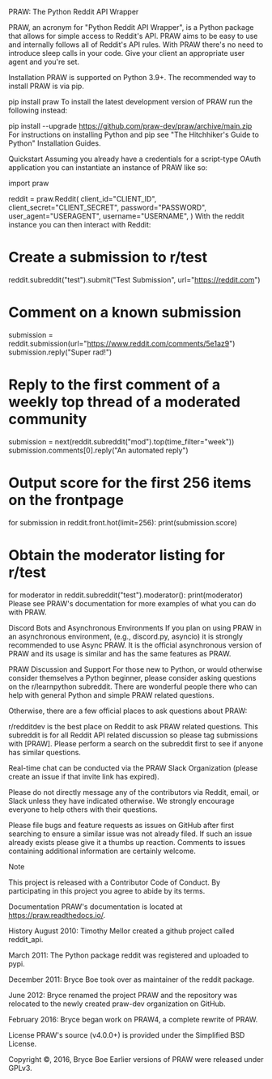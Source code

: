 PRAW: The Python Reddit API Wrapper

PRAW, an acronym for "Python Reddit API Wrapper", is a Python package that allows for simple access to Reddit's API. PRAW aims to be easy to use and internally follows all of Reddit's API rules. With PRAW there's no need to introduce sleep calls in your code. Give your client an appropriate user agent and you're set.

Installation
PRAW is supported on Python 3.9+. The recommended way to install PRAW is via pip.

pip install praw
To install the latest development version of PRAW run the following instead:

pip install --upgrade https://github.com/praw-dev/praw/archive/main.zip
For instructions on installing Python and pip see "The Hitchhiker's Guide to Python" Installation Guides.

Quickstart
Assuming you already have a credentials for a script-type OAuth application you can instantiate an instance of PRAW like so:

import praw

reddit = praw.Reddit(
    client_id="CLIENT_ID",
    client_secret="CLIENT_SECRET",
    password="PASSWORD",
    user_agent="USERAGENT",
    username="USERNAME",
)
With the reddit instance you can then interact with Reddit:

# Create a submission to r/test
reddit.subreddit("test").submit("Test Submission", url="https://reddit.com")

# Comment on a known submission
submission = reddit.submission(url="https://www.reddit.com/comments/5e1az9")
submission.reply("Super rad!")

# Reply to the first comment of a weekly top thread of a moderated community
submission = next(reddit.subreddit("mod").top(time_filter="week"))
submission.comments[0].reply("An automated reply")

# Output score for the first 256 items on the frontpage
for submission in reddit.front.hot(limit=256):
    print(submission.score)

# Obtain the moderator listing for r/test
for moderator in reddit.subreddit("test").moderator():
    print(moderator)
Please see PRAW's documentation for more examples of what you can do with PRAW.

Discord Bots and Asynchronous Environments
If you plan on using PRAW in an asynchronous environment, (e.g., discord.py, asyncio) it is strongly recommended to use Async PRAW. It is the official asynchronous version of PRAW and its usage is similar and has the same features as PRAW.

PRAW Discussion and Support
For those new to Python, or would otherwise consider themselves a Python beginner, please consider asking questions on the r/learnpython subreddit. There are wonderful people there who can help with general Python and simple PRAW related questions.

Otherwise, there are a few official places to ask questions about PRAW:

r/redditdev is the best place on Reddit to ask PRAW related questions. This subreddit is for all Reddit API related discussion so please tag submissions with [PRAW]. Please perform a search on the subreddit first to see if anyone has similar questions.

Real-time chat can be conducted via the PRAW Slack Organization (please create an issue if that invite link has expired).

Please do not directly message any of the contributors via Reddit, email, or Slack unless they have indicated otherwise. We strongly encourage everyone to help others with their questions.

Please file bugs and feature requests as issues on GitHub after first searching to ensure a similar issue was not already filed. If such an issue already exists please give it a thumbs up reaction. Comments to issues containing additional information are certainly welcome.

Note

This project is released with a Contributor Code of Conduct. By participating in this project you agree to abide by its terms.

Documentation
PRAW's documentation is located at https://praw.readthedocs.io/.

History
August 2010: Timothy Mellor created a github project called reddit_api.

March 2011: The Python package reddit was registered and uploaded to pypi.

December 2011: Bryce Boe took over as maintainer of the reddit package.

June 2012: Bryce renamed the project PRAW and the repository was relocated to the newly created praw-dev organization on GitHub.

February 2016: Bryce began work on PRAW4, a complete rewrite of PRAW.

License
PRAW's source (v4.0.0+) is provided under the Simplified BSD License.

Copyright ©, 2016, Bryce Boe
Earlier versions of PRAW were released under GPLv3.